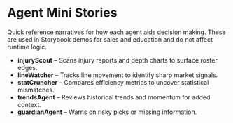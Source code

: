 # Agent Mini Stories

Quick reference narratives for how each agent aids decision making. These are used in Storybook demos for sales and education and do not affect runtime logic.

- **injuryScout** – Scans injury reports and depth charts to surface roster edges.
- **lineWatcher** – Tracks line movement to identify sharp market signals.
- **statCruncher** – Compares efficiency metrics to uncover statistical mismatches.
- **trendsAgent** – Reviews historical trends and momentum for added context.
- **guardianAgent** – Warns on risky picks or missing information.


